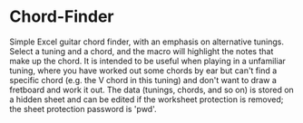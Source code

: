 # Chord-Finder

Simple Excel guitar chord finder, with an emphasis on alternative tunings. Select a tuning and a chord, and the macro will highlight the notes that make up the chord. It is intended to be useful when playing in a unfamiliar tuning, where you have worked out some chords by ear but can't find a specific chord (e.g. the V chord in this tuning) and don't want to draw a fretboard and work it out. The data (tunings, chords, and so on) is stored on a hidden sheet and can be edited if the worksheet protection is removed; the sheet protection password is 'pwd'. 
